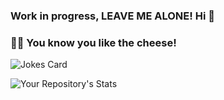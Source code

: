 ### Work in progress, LEAVE ME ALONE! Hi 👋

<!--
**buitron/buitron** is a ✨ _special_ ✨ repository because its `README.md` (this file) appears on your GitHub profile.

Here are some ideas to get you started:

- 🔭 I’m currently working on ...
- 🌱 I’m currently learning ...
- 👯 I’m looking to collaborate on ...
- 🤔 I’m looking for help with ...
- 💬 Ask me about ...
- 📫 How to reach me: ...
- 😄 Pronouns: ...
- ⚡ Fun fact: ...
-->

### 🧀😂 You know you like the cheese!
![Jokes Card](https://readme-jokes.vercel.app/api?theme=chartreuse-dark)

![Your Repository's Stats](https://github-readme-stats.vercel.app/api/top-langs/?username=buitron&theme=midnight-purple)
